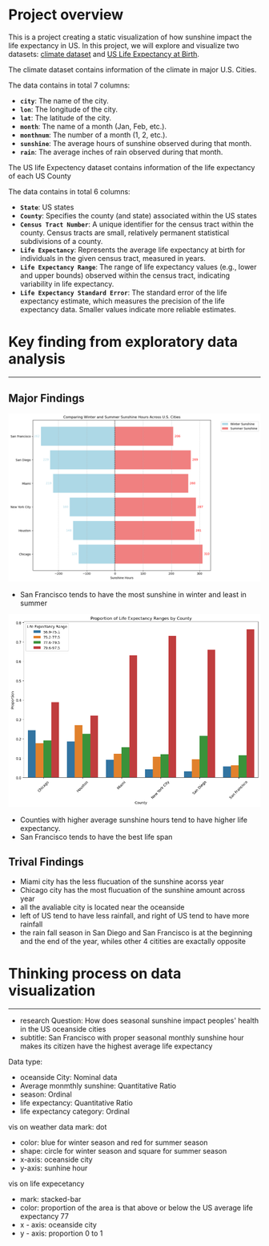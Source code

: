 # Project overview
This is a project creating a static visualization of how sunshine impact the life expectancy in US. In this project, we will explore and visualize two datasets: [climate dataset](https://www.usclimatedata.com/) and [US Life Expectancy at Birth](https://www.cdc.gov/nchs/data-visualization/life-expectancy/index.html). 

The climate dataset contains information of the climate in major U.S. Cities.

The data contains in total 7 columns:
- **`city`**: The name of the city.
- **`lon`**: The longitude of the city.
- **`lat`**: The latitude of the city.
- **`month`**: The name of a month (Jan, Feb, etc.).
- **`monthnum`**: The number of a month (1, 2, etc.).
- **`sunshine`**: The average hours of sunshine observed during that month.
- **`rain`**: The average inches of rain observed during that month.

The US life Expectency dataset contains information of the life expectancy of each US County

The data contains in total 6 columns:
- **`State`**: US states
- **`County`**: Specifies the county (and state) associated within the US states
- **`Census Tract Number`**: A unique identifier for the census tract within the county. Census tracts are small, relatively permanent statistical subdivisions of a county.
- **`Life Expectancy`**: Represents the average life expectancy at birth for individuals in the given census tract, measured in years.
- **`Life Expectancy Range`**: The range of life expectancy values (e.g., lower and upper bounds) observed within the census tract, indicating variability in life expectancy.
- **`Life Expectancy Standard Error`**: The standard error of the life expectancy estimate, which measures the precision of the life expectancy data. Smaller values indicate more reliable estimates.


# Key finding from exploratory data analysis
---
## Major Findings
![Sunshine and Rainfall](pics/sinshine_diff.png)

- San Francisco tends to have the most sunshine in winter and least in summer

![Sunshine and Life Expectancy](pics/exoected_lifespan.png)

- Counties with higher average sunshine hours tend to have higher life expectancy.
- San Francisco tends to have the best life span

## Trival Findings
- Miami city has the less flucuation of the sunshine acorss year
- Chicago city has the most flucuation of the sunshine amount across year
- all the avaliable city is located near the oceanside
- left of US tend to have less rainfall, and right of US tend to have more rainfall
- the rain fall season in San Diego and San Francisco is at the beginning and the end of the year, whiles other 4 citities are exactally opposite

# Thinking process on data visualization
---
- research Question: How does seasonal sunshine impact peoples' health in the US oceanside cities
- subtitle: San Francisco with proper seasonal monthly sunshine hour makes its citizen have the highest average life expectancy

Data type:
- oceanside City: Nominal data
- Average monmthly sunshine: Quantitative Ratio
- season: Ordinal
- life expectancy: Quantitative Ratio
- life expectancy category: Ordinal

vis on weather data
mark: dot
- color: blue for winter season and red for summer season
- shape: circle for winter season and square for summer season
- x-axis: oceanside city
- y-axis: sunhine hour

vis on life expecetancy
- mark: stacked-bar
- color: proportion of the area is that above or below the US average life expectancy 77
- x - axis: oceanside city
- y - axis: proportion 0 to 1